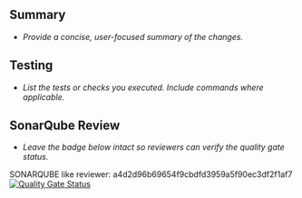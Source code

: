## Summary
- _Provide a concise, user-focused summary of the changes._

## Testing
- _List the tests or checks you executed. Include commands where applicable._

## SonarQube Review
- _Leave the badge below intact so reviewers can verify the quality gate status._

SONARQUBE like reviewer: a4d2d96b69654f9cbdfd3959a5f90ec3df2f1af7 [![Quality Gate Status](https://sonarcloud.io/api/project_badges/measure?project=jenineferderas_abaco-sim-e&metric=alert_status)](https://sonarcloud.io/summary/new_code?id=jenineferderas_abaco-sim-e)
